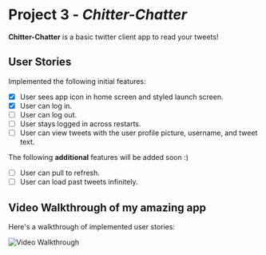 # Project 3 - *Chitter-Chatter*

**Chitter-Chatter** is a basic twitter client app to read your tweets! 

## User Stories

Implemented the following initial features:

- [x] User sees app icon in home screen and styled launch screen.
- [x] User can log in. 
- [ ] User can log out. 
- [ ] User stays logged in across restarts.
- [ ] User can view tweets with the user profile picture, username, and tweet text. 

The following **additional** features will be added soon :)

- [ ] User can pull to refresh. 
- [ ] User can load past tweets infinitely. 

## Video Walkthrough of my amazing app 

Here's a walkthrough of implemented user stories:

<img src='http://i.imgur.com/link/to/your/gif/file.gif' title='Video Walkthrough' width='' alt='Video Walkthrough' />

